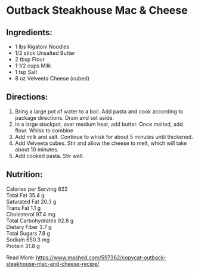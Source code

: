 # Outback Steakhouse Mac & Cheese

## Ingredients:

* 1 lbs Rigatoni Noodles
* 1/2 stick Unsalted Butter
* 2 tbsp Flour
* 1 1/2 cups Milk
* 1 tsp Salt
* 8 oz Velveeta Cheese (cubed)

## Directions:

1. Bring a large pot of water to a boil. Add pasta and cook according to package directions. Drain and set aside.
2. In a large stockpot, over medium heat, add butter. Once melted, add flour. Whisk to combine
3. Add milk and salt. Continue to whisk for about 5 minutes until thickened.
4. Add Velveeta cubes. Stir and allow the cheese to melt, which will take about 10 minutes.
5. Add cooked pasta. Stir well.



## Nutrition:

Calories per Serving	822  
Total Fat	35.4 g  
Saturated Fat	20.3 g  
Trans Fat	1.1 g  
Cholesterol	97.4 mg  
Total Carbohydrates	92.8 g  
Dietary Fiber	3.7 g  
Total Sugars	7.8 g  
Sodium	650.3 mg  
Protein	31.8 g  


Read More: https://www.mashed.com/597362/copycat-outback-steakhouse-mac-and-cheese-recipe/